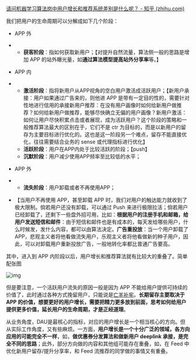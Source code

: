 [请问机器学习算法岗中用户增长和推荐系统差别是什么呢？ - 知乎 (zhihu.com)](https://www.zhihu.com/question/502758566)

我们把用户的生命周期可以分解成如下几个阶段：

- APP 外

- - **获客阶段**：指如何获取新用户；【对提升自然流量，算法侧一般的思路是增加 APP 的站外曝光量，如**通过算法模型提高站外分享率**等。】

- APP 内

- - **激活阶段**：指将新用户从APP视角的空白用户激活成活跃用户；【新用户承接：用户如果通过广告来的，则他进 APP 是带有一定目的性的，需要针对性地进行信用的承接新用户推荐：在没有用户画像时如何给新用户做推荐？如何给新用户做推荐，能够尽快确立无偏的用户画像？新用户激活：如何让用户尽快积累点击或者展现，成为活跃用户？这个阶段的策略和一般推荐算法最大的区别在于，它们不是 ctr 为目标的，而是以新用户的留存为主要目标进行优化的。这也是这一阶段另一个难点，留存不能直接优化，往往需要结合业务的 sense 或代理指标进行优化】
  - **活跃阶段**：用户在APP内处于比较活跃的阶段；【push】
  - **沉默阶段**：用户减少使用APP频率至比较低的水平；

- APP 外

- - **流失阶段**：用户卸载或者不再使用APP；

- 【当用户不再使用 APP，甚至卸载 APP 时，我们对用户的触达能力就收到了极大限制。倘若用户还没有卸载，可以通过 Push 来进行极限拉活；倘若用户已经卸载了，还剩下一些盘外招可用，比如：**根据用户的注册手机和邮箱，给用户发送短信和邮件**：由于短信和邮件也是有成本的，每天发给哪些用户，什么时候发，发什么内容，都可以由算法决定。**广告重投放**：当一个用户卸载了APP，悲观主义者将他看做流失用户，乐观主义者将他看做新的种子用户，因此，可以对卸载用户重新投放广告，一般地转化率都比普通广告要高。


其中，进入到 APP 内阶段以后，用户增长和推荐算法就有比较大的重叠了。简单配张图

![img](https://picx.zhimg.com/80/v2-2a232647bee2b4142e8ba59d17d9cec5_720w.webp?source=1def8aca)



但是要注意，一个活跃用户流失的原因一般是因为 APP 不能给用户提供可持续的价值了，此时通过各种方式挽留用户，只能说是[亡羊补牢](https://www.zhihu.com/search?q=亡羊补牢&search_source=Entity&hybrid_search_source=Entity&hybrid_search_extra={"sourceType"%3A"answer"%2C"sourceId"%3A2314311810})。**长期留存主要取决于 APP 的价值，想要更好的用户增长，需要把精力更多放到前面，思考如何给用户提供更多价值，延长用户的生命周期，才是正经道理**。

从业务角度，DAU是最核心的指标，对应的用户增长是一个相当核心的方向。但从实际工作角度，又有些麻烦。一方面，**用户增长是一个十分广泛的领域，各方向应用的可能完全不一样**，如，**做优惠券分发算法和做新用户 deeplink 承接，是完全不同的思路**；此外，部分方向做的内容和其他组可能存在重叠，如，在 Feed 中优化新用户留存/提升分享率，和 Feed 流推荐的同学做的事情又有重叠。



